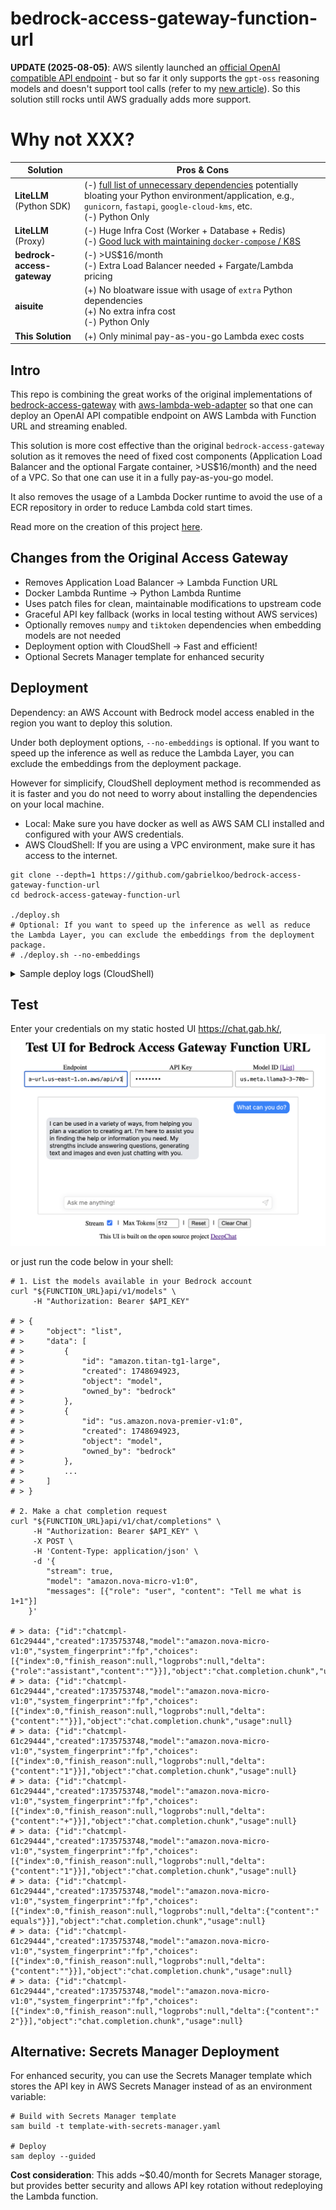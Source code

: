 # bedrock-access-gateway-function-url

**UPDATE (2025-08-05)**: AWS silently launched an [official OpenAI compatible API endpoint](https://docs.aws.amazon.com/bedrock/latest/userguide/inference-chat-completions.html) - but so far it only supports the `gpt-oss` reasoning models and doesn't support tool calls (refer to my [new article](https://dev.to/aws-builders/aws-launches-openai-compatible-api-for-bedrock-and-i-did-some-tests-49cd)). So this solution still rocks until AWS gradually adds more support.

# Why not XXX?

<table>
  <thead>
    <tr>
      <th>Solution</th>
      <th>Pros &amp; Cons</th>
    </tr>
  </thead>
  <tbody>
    <tr>
      <td><strong>LiteLLM</strong> (Python SDK)</td>
      <td>
        (-) <a href="https://github.com/BerriAI/litellm/blob/d77b825814c354935ac540c8f8b4b696f23d83c9/pyproject.toml#L21-L61">full list of unnecessary dependencies</a> potentially bloating your Python environment/application, e.g., <code>gunicorn</code>, <code>fastapi</code>, <code>google-cloud-kms</code>, etc.<br>
        (-) Python Only
      </td>
    </tr>
    <tr>
      <td><strong>LiteLLM</strong> (Proxy)</td>
      <td>
        (-) Huge Infra Cost (Worker + Database + Redis)<br>
        (-) <a href="https://docs.litellm.ai/docs/proxy/deploy#platform-specific-guide">Good luck with maintaining <code>docker-compose</code> / K8S</a>
      </td>
    </tr>
    <tr>
      <td><strong>bedrock-access-gateway</strong></td>
      <td>
        (-) &gt;US$16/month<br>
        (-) Extra Load Balancer needed + Fargate/Lambda pricing
      </td>
    </tr>
    <tr>
      <td><strong>aisuite</strong></td>
      <td>
        (+) No bloatware issue with usage of <code>extra</code> Python dependencies<br>
        (+) No extra infra cost<br>
        (-) Python Only
      </td>
    </tr>
    <tr>
      <td><strong>This Solution</strong></td>
      <td>
        (+) Only minimal pay-as-you-go Lambda exec costs<br>
      </td>
    </tr>
  </tbody>
</table>


## Intro

This repo is combining the great works of the original implementations of [bedrock-access-gateway](https://github.com/aws-samples/bedrock-access-gateway/) with [aws-lambda-web-adapter](https://github.com/awslabs/aws-lambda-web-adapter) so that one can deploy an OpenAI API compatible endpoint on AWS Lambda with Function URL and streaming enabled.

This solution is more cost effective than the original `bedrock-access-gateway` solution as it removes the need of fixed cost components (Application Load Balancer and the optional Fargate container, >US$16/month) and the need of a VPC. So that one can use it in a fully pay-as-you-go model.

It also removes the usage of a Lambda Docker runtime to avoid the use of a ECR repository in order to reduce Lambda cold start times.

Read more on the creation of this project [here](https://dev.to/aws-builders/use-amazon-bedrock-models-via-an-openai-api-compatible-serverless-endpoint-now-without-fixed-cost-5hf5).

## Changes from the Original Access Gateway

- Removes Application Load Balancer -> Lambda Function URL
- Docker Lambda Runtime -> Python Lambda Runtime
- Uses patch files for clean, maintainable modifications to upstream code
- Graceful API key fallback (works in local testing without AWS services)
- Optionally removes `numpy` and `tiktoken` dependencies when embedding models are not needed
- Deployment option with CloudShell -> Fast and efficient!
- Optional Secrets Manager template for enhanced security

## Deployment

Dependency: an AWS Account with Bedrock model access enabled in the region you want to deploy this solution.

Under both deployment options, `--no-embeddings` is optional. If you want to speed up the inference as well as reduce the Lambda Layer, you can exclude the embeddings from the deployment package.

However for simplicify, CloudShell deployment method is recommended as it is faster and you do not need to worry about installing the dependencies on your local machine.

- Local: Make sure you have docker as well as AWS SAM CLI installed and configured with your AWS credentials.
- AWS CloudShell: If you are using a VPC environment, make sure it has access to the internet.

```shell
git clone --depth=1 https://github.com/gabrielkoo/bedrock-access-gateway-function-url
cd bedrock-access-gateway-function-url

./deploy.sh
# Optional: If you want to speed up the inference as well as reduce the Lambda Layer, you can exclude the embeddings from the deployment package.
# ./deploy.sh --no-embeddings
```

<details>
<summary>Sample deploy logs (CloudShell)</summary>

```
~ $ git clone --depth=1 https://github.com/gabrielkoo/bedrock-access-gateway-function-url
Cloning into 'bedrock-access-gateway-function-url'...
remote: Enumerating objects: 20, done.
remote: Counting objects: 100% (20/20), done.
remote: Compressing objects: 100% (16/16), done.
remote: Total 20 (delta 0), reused 7 (delta 0), pack-reused 0 (from 0)
Receiving objects: 100% (20/20), 163.70 KiB | 10.23 MiB/s, done.
~ $ cd bedrock-access-gateway-function-url
bedrock-access-gateway-function-url $
bedrock-access-gateway-function-url $ ./deploy.sh --no-embeddings
You are running in AWS CloudShell, installing Python 3.12...
nodejs20                                           3.1 MB/s |  47 kB     00:00
Amazon Linux 2023 repository                        58 MB/s |  38 MB     00:00
Dependencies resolved.
Nothing to do.
Complete!
Last metadata expiration check: 0:00:11 ago on Sat 31 May 2025 01:22:30 PM UTC.
Dependencies resolved.
=========================================================================================
 Package                  Architecture  Version                      Repository     Size
=========================================================================================
Installing:
 python3.12               x86_64        3.12.10-2.amzn2023.0.1       amazonlinux     28 k
 python3.12-pip           noarch        23.2.1-4.amzn2023.0.2        amazonlinux    2.8 M
Installing dependencies:
 mpdecimal                x86_64        2.5.1-3.amzn2023.0.3         amazonlinux    101 k
 python3.12-libs          x86_64        3.12.10-2.amzn2023.0.1       amazonlinux    9.0 M
 python3.12-pip-wheel     noarch        23.2.1-4.amzn2023.0.2        amazonlinux    1.5 M
Installing weak dependencies:
 python3.12-setuptools    noarch        68.2.2-4.amzn2023.0.2        amazonlinux    1.4 M

Transaction Summary
=========================================================================================
Install  6 Packages

Total download size: 15 M
Installed size: 63 M
Downloading Packages:
(1/6): python3.12-3.12.10-2.amzn2023.0.1.x86_64.rpm            1.3 MB/s |  28 kB     00:00
(2/6): mpdecimal-2.5.1-3.amzn2023.0.3.x86_64.rpm               3.0 MB/s | 101 kB     00:00
(3/6): python3.12-pip-23.2.1-4.amzn2023.0.2.noarch.rpm          48 MB/s | 2.8 MB     00:00
(4/6): python3.12-pip-wheel-23.2.1-4.amzn2023.0.2.noarch.rpm    28 MB/s | 1.5 MB     00:00
(5/6): python3.12-libs-3.12.10-2.amzn2023.0.1.x86_64.rpm        58 MB/s | 9.0 MB     00:00
(6/6): python3.12-setuptools-68.2.2-4.amzn2023.0.2.noarch.rpm   20 MB/s | 1.4 MB     00:00
------------------------------------------------------------------------------------------
Total                                                           32 MB/s |  15 MB     00:00
Running transaction check
Transaction check succeeded.
Running transaction test
Transaction test succeeded.
Running transaction
  Preparing        :                                                      1/1
  Installing       : python3.12-pip-wheel-23.2.1-4.amzn2023.0.2.noarch    1/6
  Installing       : mpdecimal-2.5.1-3.amzn2023.0.3.x86_64                2/6
  Installing       : python3.12-3.12.10-2.amzn2023.0.1.x86_64             3/6
  Installing       : python3.12-libs-3.12.10-2.amzn2023.0.1.x86_64        4/6
  Installing       : python3.12-setuptools-68.2.2-4.amzn2023.0.2.noarch   5/6
  Installing       : python3.12-pip-23.2.1-4.amzn2023.0.2.noarch          6/6
  Running scriptlet: python3.12-pip-23.2.1-4.amzn2023.0.2.noarch          6/6
  Verifying        : mpdecimal-2.5.1-3.amzn2023.0.3.x86_64                1/6
  Verifying        : python3.12-3.12.10-2.amzn2023.0.1.x86_64             2/6
  Verifying        : python3.12-libs-3.12.10-2.amzn2023.0.1.x86_64        3/6
  Verifying        : python3.12-pip-23.2.1-4.amzn2023.0.2.noarch          4/6
  Verifying        : python3.12-pip-wheel-23.2.1-4.amzn2023.0.2.noarch    5/6
  Verifying        : python3.12-setuptools-68.2.2-4.amzn2023.0.2.noarch   6/6
Installed:
  mpdecimal-2.5.1-3.amzn2023.0.3.x86_64
  python3.12-3.12.10-2.amzn2023.0.1.x86_64
  python3.12-libs-3.12.10-2.amzn2023.0.1.x86_64
  python3.12-pip-23.2.1-4.amzn2023.0.2.noarch
  python3.12-pip-wheel-23.2.1-4.amzn2023.0.2.noarch
  python3.12-setuptools-68.2.2-4.amzn2023.0.2.noarch

Complete!
14 files removed
Cloning aws-samples/bedrock-access-gateway repository
Cloning into 'build/bedrock-access-gateway'...
remote: Enumerating objects: 49, done.
remote: Counting objects: 100% (49/49), done.
remote: Compressing objects: 100% (47/47), done.
remote: Total 49 (delta 2), reused 15 (delta 0), pack-reused 0 (from 0)
Receiving objects: 100% (49/49), 186.95 KiB | 11.68 MiB/s, done.
Resolving deltas: 100% (2/2), done.
Deleting embeddings related code and dependencies
WARNING: pip index is currently an experimental command. It may be removed/changed in a future release without prior warning.
WARNING: pip index is currently an experimental command. It may be removed/changed in a future release without prior warning.
Building layer 'BedrockAccessGatewayLayer'
 Running PythonPipBuilder:ResolveDependencies
 Running PythonPipBuilder:CopySource
Building codeuri: /home/cloudshell-user/bedrock-access-gateway-function-url/app runtime: python3.12 architecture: x86_64 functions: BedrockAccessGatewayFunction
requirements.txt file not found. Continuing the build without dependencies.
 Running PythonPipBuilder:CopySource

Build Succeeded

Built Artifacts  : .aws-sam/build
Built Template   : .aws-sam/build/template.yaml

Commands you can use next
=========================
[*] Validate SAM template: sam validate
[*] Invoke Function: sam local invoke
[*] Test Function in the Cloud: sam sync --stack-name {{stack-name}} --watch
[*] Deploy: sam deploy --guided

Configuring SAM deploy
======================

        Looking for config file [samconfig.toml] :  Not found

        Setting default arguments for 'sam deploy'
        =========================================
        Stack Name [sam-app]:
        AWS Region [us-east-1]: us-west-2
        Parameter LambdaAdapterLayerVersion [25]:
        Parameter PythonRuntime [python3.12]:
        Parameter ApiKey []: API_KEY_HERE
        Parameter DefaultModel [amazon.nova-premier-v1:0]:
        Parameter DEBUG [false]:
        #Shows you resources changes to be deployed and require a 'Y' to initiate deploy
        Confirm changes before deploy [y/N]:
        #SAM needs permission to be able to create roles to connect to the resources in your template
        Allow SAM CLI IAM role creation [Y/n]:
        #Preserves the state of previously provisioned resources when an operation fails
        Disable rollback [y/N]:
        BedrockAccessGatewayFunction Function Url has no authentication. Is this okay? [y/N]: Y
        Save arguments to configuration file [Y/n]: y
        SAM configuration file [samconfig.toml]:
        SAM configuration environment [default]:

        Looking for resources needed for deployment:

        Managed S3 bucket: aws-sam-cli-managed-default-samclisourcebucket-randomstringhere
        A different default S3 bucket can be set in samconfig.toml and auto resolution of buckets turned off by setting resolve_s3=False

        Saved arguments to config file
        Running 'sam deploy' for future deployments will use the parameters saved above.
        The above parameters can be changed by modifying samconfig.toml
        Learn more about samconfig.toml syntax at
        https://docs.aws.amazon.com/serverless-application-model/latest/developerguide/serverless-sam-cli-config.html

        Uploading to sam-app/e49572af63df1fee8385ee6fd07ad13f  17667095 / 17667095  (100.00%)
        Uploading to sam-app/52b5888e3d442f70bba8f69c14b22593  13478 / 13478  (100.00%)

        Deploying with following values
        ===============================
        Stack name                   : sam-app
        Region                       : us-west-2
        Confirm changeset            : False
        Disable rollback             : False
        Deployment s3 bucket         : aws-sam-cli-managed-default-samclisourcebucket-randomstringhere
        Capabilities                 : ["CAPABILITY_IAM"]
        Parameter overrides          : {"LambdaAdapterLayerVersion": "25", "PythonRuntime": "python3.12", "ApiKey": "API_KEY_HERE", "DefaultModel": "amazon.nova-premier-v1:0", "DEBUG": "false"}
        Signing Profiles             : {}

Initiating deployment
=====================

        Uploading to sam-app/30655654d4ae6f15e1f097af6c6641bf.template  4066 / 4066  (100.00%)


Waiting for changeset to be created..

CloudFormation stack changeset
--------------------------------------------------------------------------------------------------------------------------------------------------------------------------------------------------------------------------
Operation                                                   LogicalResourceId                                           ResourceType                                                Replacement
--------------------------------------------------------------------------------------------------------------------------------------------------------------------------------------------------------------------------
+ Add                                                       BedrockAccessGatewayFunctionRole                            AWS::IAM::Role                                              N/A
+ Add                                                       BedrockAccessGatewayFunctionUrlPublicPermissions            AWS::Lambda::Permission                                     N/A
+ Add                                                       BedrockAccessGatewayFunctionUrl                             AWS::Lambda::Url                                            N/A
+ Add                                                       BedrockAccessGatewayFunction                                AWS::Lambda::Function                                       N/A
+ Add                                                       BedrockAccessGatewayLayer712ebcdcd1                         AWS::Lambda::LayerVersion                                   N/A
--------------------------------------------------------------------------------------------------------------------------------------------------------------------------------------------------------------------------


Changeset created successfully. arn:aws:cloudformation:us-west-2:AWS_ACCOUNT_ID:changeSet/samcli-deploy1748697858/b08c3804-666a-43dc-b875-8d61c703d1ef


2025-05-31 13:24:25 - Waiting for stack create/update to complete

CloudFormation events from stack operations (refresh every 5.0 seconds)
--------------------------------------------------------------------------------------------------------------------------------------------------------------------------------------------------------------------------
ResourceStatus                                              ResourceType                                                LogicalResourceId                                           ResourceStatusReason
--------------------------------------------------------------------------------------------------------------------------------------------------------------------------------------------------------------------------
CREATE_IN_PROGRESS                                          AWS::CloudFormation::Stack                                  sam-app                                                     User Initiated
CREATE_IN_PROGRESS                                          AWS::Lambda::LayerVersion                                   BedrockAccessGatewayLayer712ebcdcd1                         -
CREATE_IN_PROGRESS                                          AWS::IAM::Role                                              BedrockAccessGatewayFunctionRole                            -
CREATE_IN_PROGRESS                                          AWS::IAM::Role                                              BedrockAccessGatewayFunctionRole                            Resource creation Initiated
CREATE_IN_PROGRESS                                          AWS::Lambda::LayerVersion                                   BedrockAccessGatewayLayer712ebcdcd1                         Resource creation Initiated
CREATE_COMPLETE                                             AWS::Lambda::LayerVersion                                   BedrockAccessGatewayLayer712ebcdcd1                         -
CREATE_COMPLETE                                             AWS::IAM::Role                                              BedrockAccessGatewayFunctionRole                            -
CREATE_IN_PROGRESS                                          AWS::Lambda::Function                                       BedrockAccessGatewayFunction                                -
CREATE_IN_PROGRESS                                          AWS::Lambda::Function                                       BedrockAccessGatewayFunction                                Resource creation Initiated
CREATE_IN_PROGRESS - CONFIGURATION_COMPLETE                 AWS::Lambda::Function                                       BedrockAccessGatewayFunction                                Eventual consistency check initiated
CREATE_IN_PROGRESS                                          AWS::Lambda::Permission                                     BedrockAccessGatewayFunctionUrlPublicPermissions            -
CREATE_IN_PROGRESS                                          AWS::Lambda::Url                                            BedrockAccessGatewayFunctionUrl                             -
CREATE_IN_PROGRESS                                          AWS::Lambda::Permission                                     BedrockAccessGatewayFunctionUrlPublicPermissions            Resource creation Initiated
CREATE_IN_PROGRESS                                          AWS::Lambda::Url                                            BedrockAccessGatewayFunctionUrl                             Resource creation Initiated
CREATE_COMPLETE                                             AWS::Lambda::Permission                                     BedrockAccessGatewayFunctionUrlPublicPermissions            -
CREATE_COMPLETE                                             AWS::Lambda::Url                                            BedrockAccessGatewayFunctionUrl                             -
CREATE_COMPLETE                                             AWS::Lambda::Function                                       BedrockAccessGatewayFunction                                -
CREATE_COMPLETE                                             AWS::CloudFormation::Stack                                  sam-app                                                     -
--------------------------------------------------------------------------------------------------------------------------------------------------------------------------------------------------------------------------

CloudFormation outputs from deployed stack
----------------------------------------------------------------------------------------------------------------------------------------------------------------------------------------------------------------------------
Outputs
----------------------------------------------------------------------------------------------------------------------------------------------------------------------------------------------------------------------------
Key                 Function
Description         FastAPI Lambda Function ARN
Value               arn:aws:lambda:us-west-2:AWS_ACCOUNT_ID:function:sam-app-BedrockAccessGatewayFunction-MmH86RyCulkr

Key                 FunctionUrl
Description         Function URL for FastAPI function
Value               https://RANDOM_STRING_HERE.lambda-url.us-west-2.on.aws/

Key                 SampleCurlCommand
Description         Sample curl command to list available models
Value               curl -X GET https://RANDOM_STRING_HERE.lambda-url.us-west-2.on.aws/api/v1/models -H 'Authorization: Bearer API_KEY_HERE'
----------------------------------------------------------------------------------------------------------------------------------------------------------------------------------------------------------------------------


Successfully created/updated stack - sam-app in us-west-2
```

</details>

## Test

Enter your credentials on my static hosted UI <https://chat.gab.hk/>,
![Test UI](./docs/test-ui.png)

or just run the code below in your shell:

```shell
# 1. List the models available in your Bedrock account
curl "${FUNCTION_URL}api/v1/models" \
     -H "Authorization: Bearer $API_KEY"

# > {
# >     "object": "list",
# >     "data": [
# >         {
# >             "id": "amazon.titan-tg1-large",
# >             "created": 1748694923,
# >             "object": "model",
# >             "owned_by": "bedrock"
# >         },
# >         {
# >             "id": "us.amazon.nova-premier-v1:0",
# >             "created": 1748694923,
# >             "object": "model",
# >             "owned_by": "bedrock"
# >         },
# >         ...
# >     ]
# > }

# 2. Make a chat completion request
curl "${FUNCTION_URL}api/v1/chat/completions" \
     -H "Authorization: Bearer $API_KEY" \
     -X POST \
     -H 'Content-Type: application/json' \
     -d '{
        "stream": true,
        "model": "amazon.nova-micro-v1:0",
        "messages": [{"role": "user", "content": "Tell me what is 1+1"}]
    }'

# > data: {"id":"chatcmpl-61c29444","created":1735753748,"model":"amazon.nova-micro-v1:0","system_fingerprint":"fp","choices":[{"index":0,"finish_reason":null,"logprobs":null,"delta":{"role":"assistant","content":""}}],"object":"chat.completion.chunk","usage":null}
# > data: {"id":"chatcmpl-61c29444","created":1735753748,"model":"amazon.nova-micro-v1:0","system_fingerprint":"fp","choices":[{"index":0,"finish_reason":null,"logprobs":null,"delta":{"content":""}}],"object":"chat.completion.chunk","usage":null}
# > data: {"id":"chatcmpl-61c29444","created":1735753748,"model":"amazon.nova-micro-v1:0","system_fingerprint":"fp","choices":[{"index":0,"finish_reason":null,"logprobs":null,"delta":{"content":"1"}}],"object":"chat.completion.chunk","usage":null}
# > data: {"id":"chatcmpl-61c29444","created":1735753748,"model":"amazon.nova-micro-v1:0","system_fingerprint":"fp","choices":[{"index":0,"finish_reason":null,"logprobs":null,"delta":{"content":"+"}}],"object":"chat.completion.chunk","usage":null}
# > data: {"id":"chatcmpl-61c29444","created":1735753748,"model":"amazon.nova-micro-v1:0","system_fingerprint":"fp","choices":[{"index":0,"finish_reason":null,"logprobs":null,"delta":{"content":"1"}}],"object":"chat.completion.chunk","usage":null}
# > data: {"id":"chatcmpl-61c29444","created":1735753748,"model":"amazon.nova-micro-v1:0","system_fingerprint":"fp","choices":[{"index":0,"finish_reason":null,"logprobs":null,"delta":{"content":" equals"}}],"object":"chat.completion.chunk","usage":null}
# > data: {"id":"chatcmpl-61c29444","created":1735753748,"model":"amazon.nova-micro-v1:0","system_fingerprint":"fp","choices":[{"index":0,"finish_reason":null,"logprobs":null,"delta":{"content":""}}],"object":"chat.completion.chunk","usage":null}
# > data: {"id":"chatcmpl-61c29444","created":1735753748,"model":"amazon.nova-micro-v1:0","system_fingerprint":"fp","choices":[{"index":0,"finish_reason":null,"logprobs":null,"delta":{"content":" 2"}}],"object":"chat.completion.chunk","usage":null}
```

## Alternative: Secrets Manager Deployment

For enhanced security, you can use the Secrets Manager template which stores the API key in AWS Secrets Manager instead of as an environment variable:

```shell
# Build with Secrets Manager template
sam build -t template-with-secrets-manager.yaml

# Deploy
sam deploy --guided
```

**Cost consideration**: This adds ~$0.40/month for Secrets Manager storage, but provides better security and allows API key rotation without redeploying the Lambda function.
